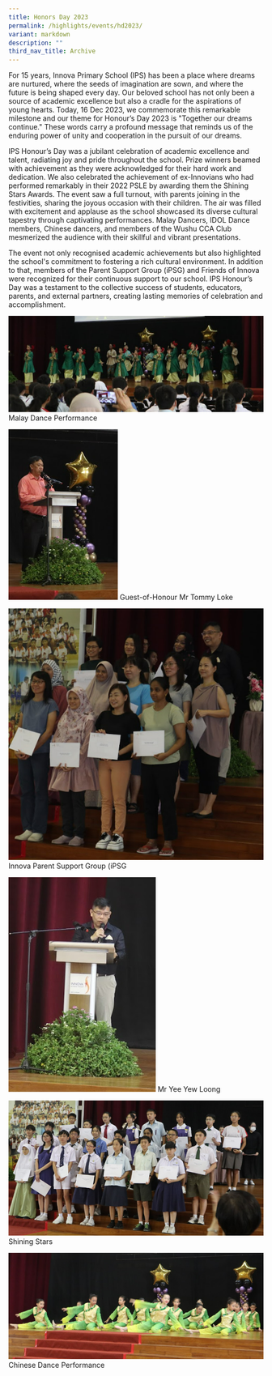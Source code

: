 ```yaml
---
title: Honors Day 2023
permalink: /highlights/events/hd2023/
variant: markdown
description: ""
third_nav_title: Archive
---
```

For 15 years, Innova Primary School (IPS) has been a place where dreams are nurtured, where the seeds of imagination are sown, and where the future is being shaped every day. Our beloved school has not only been a source of academic excellence but also a cradle for the aspirations of young hearts.
Today, 16 Dec 2023, we commemorate this remarkable milestone and our theme for Honour’s Day 2023 is "Together our dreams continue." These words carry a profound message that reminds us of the enduring power of unity and cooperation in the pursuit of our dreams. 

IPS Honour’s Day was a jubilant celebration of academic excellence and talent, radiating joy and pride throughout the school. Prize winners beamed with achievement as they were acknowledged for their hard work and dedication. We also celebrated the achievement of ex-Innovians who had performed remarkably in their 2022 PSLE by awarding them the Shining Stars Awards. The event saw a full turnout, with parents joining in the festivities, sharing the joyous occasion with their children. The air was filled with excitement and applause as the school showcased its diverse cultural tapestry through captivating performances. Malay Dancers, IDOL Dance members, Chinese dancers, and members of the Wushu CCA Club mesmerized the audience with their skillful and vibrant presentations. 

The event not only recognised academic achievements but also highlighted the school's commitment to fostering a rich cultural environment. In addition to that, members of the Parent Support Group (iPSG) and Friends of Innova were recognized for their continuous support to our school.
IPS Honour’s Day was a testament to the collective success of students, educators, parents, and external partners, creating lasting memories of celebration and accomplishment. 
 

![](/images/Honors_Day_2023.png)
Malay Dance Performance

![](/images/Honors_Day_2023_1.png)
Guest-of-Honour Mr Tommy Loke


![](/images/Honors_Day_2023_2.png)
Innova Parent Support Group (iPSG

![](/images/Honors_Day_2023_3.png)
Mr Yee Yew Loong

![](/images/Honors_Day_2023_4.png)
Shining Stars

![](/images/Honors_Day_2023_5.png)
Chinese Dance Performance